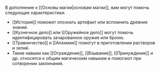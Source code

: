 В дополнение к [[Основы магии|основам магии]], вам могут помочь следующие характеристики:
- [[История]] поможет опознать артефакт или вспомнить древние знания.
- [[Кузнечное дело]] или [[Оружейное дело]] могут помочь идентифицировать зачарованное оружие или броню.
- [[Травничество]] и [[Алхимия]] помогут в приготовлении растворов и зелий.
- Такие навыки как [[Ограждение]], [[Взывание]], [[Принуждение]] и др. относятся к общим магическим навыкам и помогают при сотворении заклинания.